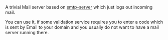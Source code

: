 A trivial Mail server based on [smtp-server](https://github.com/andris9/smtp-server) which just logs out incoming mail.

You can use it, if some validation service requires you to enter a code which is sent by Email to your domain and you
usually do not want to have a mail server running there.

